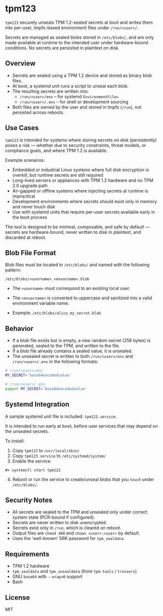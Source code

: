 # tpm123

`tpm123` securely unseals TPM 1.2-sealed secrets at boot and writes them into per-user, tmpfs-based environment files under `/run/<user>/`.

Secrets are managed as sealed blobs stored in `/etc/blobs/`, and are only made available at runtime to the intended user under hardware-bound conditions. No secrets are persisted in plaintext on disk.

## Overview

- Secrets are sealed using a TPM 1.2 device and stored as binary blob files.
- At boot, a systemd unit runs a script to unseal each blob.
- The resulting secrets are written into:
  - `/run/<user>/env` – for systemd `EnvironmentFile=`
  - `/run/<user>/.env` – for shell or development sourcing
- Both files are owned by the user and stored in tmpfs (`/run`), not persisted across reboots.

## Use Cases

`tpm123` is intended for systems where storing secrets on disk (persistently) poses a risk — whether due to security constraints, threat models, or compliance goals, and where TPM 1.2 is available.

Example scenarios:

- Embedded or industrial Linux systems where full disk encryption is overkill, but runtime secrets are still required
- Long-lived servers or appliances with TPM 1.2 hardware and no TPM 2.0 upgrade path
- Air-gapped or offline systems where injecting secrets at runtime is impractical
- Development environments where secrets should exist only in memory and never touch disk
- Use with systemd units that require per-user secrets available early in the boot process

The tool is designed to be minimal, composable, and safe by default — secrets are hardware-bound, never written to disk in plaintext, and discarded at reboot.

## Blob File Format

Blob files must be located in `/etc/blobs/` and named with the following pattern:

```
/etc/blobs/<username>_<envarname>.blob
```

- The `<username>` must correspond to an existing local user.
- The `<envarname>` is converted to uppercase and sanitized into a valid environment variable name.

- Example: `/etc/blobs/alice_my_secret.blob`

## Behavior

- If a blob file exists but is empty, a new random secret (256 bytes) is generated, sealed to the TPM, and written to the file.
- If a blob file already contains a sealed value, it is unsealed.
- The unsealed secret is written to both `/run/<user>/env` and `/run/<user>/.env` in the following formats:

```sh
# /run/<user>/env
MY_SECRET='base64encodedvalue'

# /run/<user>/.env
export MY_SECRET='base64encodedvalue'
```

## Systemd Integration

A sample systemd unit file is included: `tpm123.service`.

It is intended to run early at boot, before user services that may depend on the unsealed secrets.

To install:

1. Copy `tpm123` to `/usr/local/sbin/`
2. Copy `tpm123.service` to `/etc/systemd/system/`
3. Enable the service:

```#> systemctl enable tpm123.service
#> systemctl start tpm123
```

4. Reboot or run the service to create/unseal blobs that you `touch` under `/etc/blobs/`.

## Security Notes

- All secrets are sealed to the TPM and unsealed only under correct system state (PCR-bound if configured).
- Secrets are never written to disk unencrypted.
- Secrets exist only in `/run`, which is cleared on reboot.
- Output files are `chmod 400` and `chown <user>:<user>` by default.
- Uses the 'well-known' SRK password for `tpm_sealdata`.

## Requirements

- TPM 1.2 hardware
- `tpm_sealdata` and `tpm_unsealdata` (from `tpm-tools` / `trousers`)
- GNU `base64` with `--wrap=0` support
- Bash

## License

MIT
